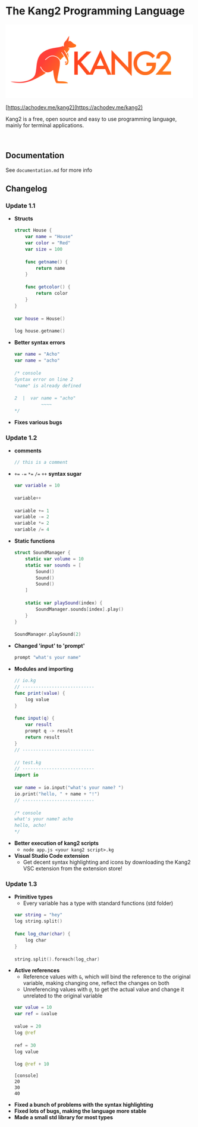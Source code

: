 # The Kang2 Programming Language

![Kang2 Logo](./logo.png)

[https://achodev.me/kang2](https://achodev.me/kang2)

Kang2 is a free, open source and easy to use programming language, mainly for terminal applications.

<br>

## Documentation

See `documentation.md` for more info

## Changelog

### Update 1.1

- **Structs**
    ``` swift
    struct House {
        var name = "House"
        var color = "Red"
        var size = 100

        func getname() {
            return name
        }

        func getcolor() {
            return color
        }
    }

    var house = House()

    log house.getname()
    ```

- **Better syntax errors**
    ``` swift
    var name = "Acho"
    var name = "acho"

    /* console
    Syntax error on line 2
    "name" is already defined

    2  |  var name = "acho"
              ~~~~
    */
    ```


- **Fixes various bugs**

### Update 1.2

- **comments**
    ```swift
    // this is a comment
    ```
- `+=` `-=` `*=` `/=` `++` **syntax sugar**
    ```swift
    var variable = 10
    
    variable++
    
    variable += 1
    variable -= 2
    variable *= 2
    variable /= 4
    ```
- **Static functions**
    ```swift
    struct SoundManager {
        static var volume = 10
        static var sounds = [
            Sound()
            Sound()
            Sound()
        ]

        static var playSound(index) {
            SoundManager.sounds[index].play()
        }
    }

    SoundManager.playSound(2)
    ```
- **Changed 'input' to 'prompt'**
    ``` swift
    prompt "what's your name"
    ```
- **Modules and importing**
    ```swift
    // io.kg
    // ---------------------------
    func print(value) {
        log value
    }

    func input(q) {
        var result
        prompt q -> result
        return result 
    }
    // ---------------------------
    
    // test.kg
    // ---------------------------
    import io

    var name = io.input("what's your name? ")
    io.print("hello, " + name + "!")
    // ---------------------------

    /* console
    what's your name? acho
    hello, acho!
    */
    ```
- **Better execution of kang2 scripts**
    - `node app.js <your kang2 script>.kg`
- **Visual Studio Code extension**
    - Get decent syntax highlighting and icons by downloading the Kang2 VSC extension from the extension store!

### Update 1.3

- **Primitive types**
    - Every variable has a type with standard functions (std folder)
    ``` swift
    var string = "hey"
    log string.split()

    func log_char(char) {
        log char
    }

    string.split().foreach(log_char)
    ```
- **Active references**
    - Reference values with `&`, which will bind the reference to the original variable, making changing one, reflect the changes on both
    - Unreferencing values with `@`, to get the actual value and change it unrelated to the original variable
    ``` swift    
    var value = 10
    var ref = &value

    value = 20
    log @ref

    ref = 30
    log value

    log @ref + 10
    ```
    ```
    [console]
    20
    30
    40
    ```
- **Fixed a bunch of problems with the syntax highlighting**
- **Fixed lots of bugs, making the language more stable**
- **Made a small std library for most types**